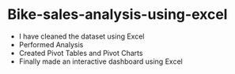 # Bike-sales-analysis-using-excel

- I have cleaned the dataset using Excel
- Performed Analysis 
- Created Pivot Tables and Pivot Charts
- Finally made an interactive dashboard using Excel
